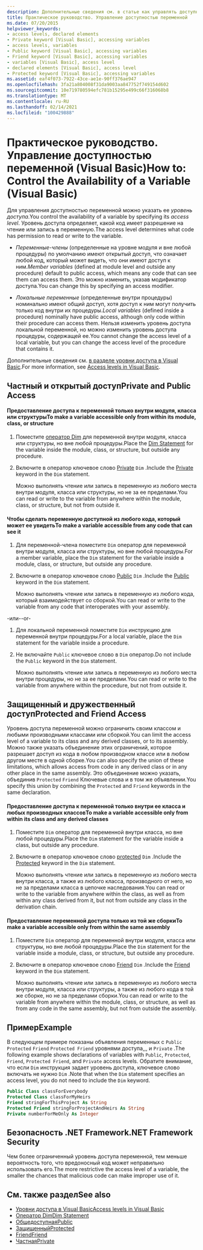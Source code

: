 ```yaml
---
description: Дополнительные сведения см. в статье как управлять доступностью переменной (Visual Basic).
title: Практическое руководство. Управление доступностью переменной
ms.date: 07/20/2015
helpviewer_keywords:
- access levels, declared elements
- Private keyword [Visual Basic], accessing variables
- access levels, variables
- Public keyword [Visual Basic], accessing variables
- Friend keyword [Visual Basic], accessing variables
- variables [Visual Basic], access level
- declared elements [Visual Basic], access level
- Protected keyword [Visual Basic], accessing variables
ms.assetid: eaf4f073-7922-43ce-ae1e-90ff376ae947
ms.openlocfilehash: 3fa21a804008f31da9003aa847752f749154d602
ms.sourcegitcommit: 10e719780594efc781b15295e499c66f316068b8
ms.translationtype: MT
ms.contentlocale: ru-RU
ms.lasthandoff: 02/14/2021
ms.locfileid: "100429888"
---
```

# <a name="how-to-control-the-availability-of-a-variable-visual-basic"></a><span data-ttu-id="ceb38-103">Практическое руководство. Управление доступностью переменной (Visual Basic)</span><span class="sxs-lookup"><span data-stu-id="ceb38-103">How to: Control the Availability of a Variable (Visual Basic)</span></span>

<span data-ttu-id="ceb38-104">Для управления доступностью переменной можно указать ее *уровень доступа*.</span><span class="sxs-lookup"><span data-stu-id="ceb38-104">You control the availability of a variable by specifying its *access level*.</span></span> <span data-ttu-id="ceb38-105">Уровень доступа определяет, какой код имеет разрешение на чтение или запись в переменную.</span><span class="sxs-lookup"><span data-stu-id="ceb38-105">The access level determines what code has permission to read or write to the variable.</span></span>  
  
- <span data-ttu-id="ceb38-106">*Переменные-члены* (определенные на уровне модуля и вне любой процедуры) по умолчанию имеют открытый доступ, что означает любой код, который может видеть, что они имеют доступ к ним.</span><span class="sxs-lookup"><span data-stu-id="ceb38-106">*Member variables* (defined at module level and outside any procedure) default to public access, which means any code that can see them can access them.</span></span> <span data-ttu-id="ceb38-107">Это можно изменить, указав модификатор доступа.</span><span class="sxs-lookup"><span data-stu-id="ceb38-107">You can change this by specifying an access modifier.</span></span>  
  
- <span data-ttu-id="ceb38-108">*Локальные переменные* (определенные внутри процедуры) номинально имеют общий доступ, хотя доступ к ним могут получить только код внутри их процедуры.</span><span class="sxs-lookup"><span data-stu-id="ceb38-108">*Local variables* (defined inside a procedure) nominally have public access, although only code within their procedure can access them.</span></span> <span data-ttu-id="ceb38-109">Нельзя изменить уровень доступа локальной переменной, но можно изменить уровень доступа процедуры, содержащей ее.</span><span class="sxs-lookup"><span data-stu-id="ceb38-109">You cannot change the access level of a local variable, but you can change the access level of the procedure that contains it.</span></span>  
  
 <span data-ttu-id="ceb38-110">Дополнительные сведения см. [в разделе уровни доступа в Visual Basic](access-levels.md).</span><span class="sxs-lookup"><span data-stu-id="ceb38-110">For more information, see [Access levels in Visual Basic](access-levels.md).</span></span>  
  
## <a name="private-and-public-access"></a><span data-ttu-id="ceb38-111">Частный и открытый доступ</span><span class="sxs-lookup"><span data-stu-id="ceb38-111">Private and Public Access</span></span>  
  
#### <a name="to-make-a-variable-accessible-only-from-within-its-module-class-or-structure"></a><span data-ttu-id="ceb38-112">Предоставление доступа к переменной только внутри модуля, класса или структуры</span><span class="sxs-lookup"><span data-stu-id="ceb38-112">To make a variable accessible only from within its module, class, or structure</span></span>  
  
1. <span data-ttu-id="ceb38-113">Поместите [оператор Dim](../../../language-reference/statements/dim-statement.md) для переменной внутри модуля, класса или структуры, но вне любой процедуры.</span><span class="sxs-lookup"><span data-stu-id="ceb38-113">Place the [Dim Statement](../../../language-reference/statements/dim-statement.md) for the variable inside the module, class, or structure, but outside any procedure.</span></span>  
  
2. <span data-ttu-id="ceb38-114">Включите в оператор ключевое слово [Private](../../../language-reference/modifiers/private.md) `Dim` .</span><span class="sxs-lookup"><span data-stu-id="ceb38-114">Include the [Private](../../../language-reference/modifiers/private.md) keyword in the `Dim` statement.</span></span>  
  
     <span data-ttu-id="ceb38-115">Можно выполнять чтение или запись в переменную из любого места внутри модуля, класса или структуры, но не за ее пределами.</span><span class="sxs-lookup"><span data-stu-id="ceb38-115">You can read or write to the variable from anywhere within the module, class, or structure, but not from outside it.</span></span>  
  
#### <a name="to-make-a-variable-accessible-from-any-code-that-can-see-it"></a><span data-ttu-id="ceb38-116">Чтобы сделать переменную доступной из любого кода, который может ее увидеть</span><span class="sxs-lookup"><span data-stu-id="ceb38-116">To make a variable accessible from any code that can see it</span></span>  
  
1. <span data-ttu-id="ceb38-117">Для переменной-члена поместите `Dim` оператор для переменной внутри модуля, класса или структуры, но вне любой процедуры.</span><span class="sxs-lookup"><span data-stu-id="ceb38-117">For a member variable, place the `Dim` statement for the variable inside a module, class, or structure, but outside any procedure.</span></span>  
  
2. <span data-ttu-id="ceb38-118">Включите в оператор ключевое слово [Public](../../../language-reference/modifiers/public.md) `Dim` .</span><span class="sxs-lookup"><span data-stu-id="ceb38-118">Include the [Public](../../../language-reference/modifiers/public.md) keyword in the `Dim` statement.</span></span>  
  
     <span data-ttu-id="ceb38-119">Можно выполнять чтение или запись в переменную из любого кода, который взаимодействует со сборкой.</span><span class="sxs-lookup"><span data-stu-id="ceb38-119">You can read or write to the variable from any code that interoperates with your assembly.</span></span>  
  
 <span data-ttu-id="ceb38-120">-или-</span><span class="sxs-lookup"><span data-stu-id="ceb38-120">-or-</span></span>  
  
1. <span data-ttu-id="ceb38-121">Для локальной переменной поместите `Dim` инструкцию для переменной внутри процедуры.</span><span class="sxs-lookup"><span data-stu-id="ceb38-121">For a local variable, place the `Dim` statement for the variable inside a procedure.</span></span>  
  
2. <span data-ttu-id="ceb38-122">Не включайте `Public` ключевое слово в `Dim` оператор.</span><span class="sxs-lookup"><span data-stu-id="ceb38-122">Do not include the `Public` keyword in the `Dim` statement.</span></span>  
  
     <span data-ttu-id="ceb38-123">Можно выполнять чтение или запись в переменную из любого места внутри процедуры, но не за ее пределами.</span><span class="sxs-lookup"><span data-stu-id="ceb38-123">You can read or write to the variable from anywhere within the procedure, but not from outside it.</span></span>  
  
## <a name="protected-and-friend-access"></a><span data-ttu-id="ceb38-124">Защищенный и дружественный доступ</span><span class="sxs-lookup"><span data-stu-id="ceb38-124">Protected and Friend Access</span></span>  

 <span data-ttu-id="ceb38-125">Уровень доступа переменной можно ограничить своим классом и любыми производными классами или сборкой.</span><span class="sxs-lookup"><span data-stu-id="ceb38-125">You can limit the access level of a variable to its class and any derived classes, or to its assembly.</span></span> <span data-ttu-id="ceb38-126">Можно также указать объединение этих ограничений, которое разрешает доступ из кода в любом производном классе или в любом другом месте в одной сборке.</span><span class="sxs-lookup"><span data-stu-id="ceb38-126">You can also specify the union of these limitations, which allows access from code in any derived class or in any other place in the same assembly.</span></span> <span data-ttu-id="ceb38-127">Это объединение можно указать, объединив `Protected` `Friend` Ключевые слова и в том же объявлении.</span><span class="sxs-lookup"><span data-stu-id="ceb38-127">You specify this union by combining the `Protected` and `Friend` keywords in the same declaration.</span></span>  
  
#### <a name="to-make-a-variable-accessible-only-from-within-its-class-and-any-derived-classes"></a><span data-ttu-id="ceb38-128">Предоставление доступа к переменной только внутри ее класса и любых производных классов</span><span class="sxs-lookup"><span data-stu-id="ceb38-128">To make a variable accessible only from within its class and any derived classes</span></span>  
  
1. <span data-ttu-id="ceb38-129">Поместите `Dim` оператор для переменной внутри класса, но вне любой процедуры.</span><span class="sxs-lookup"><span data-stu-id="ceb38-129">Place the `Dim` statement for the variable inside a class, but outside any procedure.</span></span>  
  
2. <span data-ttu-id="ceb38-130">Включите в оператор ключевое слово [protected](../../../language-reference/modifiers/protected.md) `Dim` .</span><span class="sxs-lookup"><span data-stu-id="ceb38-130">Include the [Protected](../../../language-reference/modifiers/protected.md) keyword in the `Dim` statement.</span></span>  
  
     <span data-ttu-id="ceb38-131">Можно выполнять чтение или запись в переменную из любого места внутри класса, а также из любого класса, производного от него, но не за пределами класса в цепочке наследования.</span><span class="sxs-lookup"><span data-stu-id="ceb38-131">You can read or write to the variable from anywhere within the class, as well as from within any class derived from it, but not from outside any class in the derivation chain.</span></span>  
  
#### <a name="to-make-a-variable-accessible-only-from-within-the-same-assembly"></a><span data-ttu-id="ceb38-132">Предоставление переменной доступа только из той же сборки</span><span class="sxs-lookup"><span data-stu-id="ceb38-132">To make a variable accessible only from within the same assembly</span></span>  
  
1. <span data-ttu-id="ceb38-133">Поместите `Dim` оператор для переменной внутри модуля, класса или структуры, но вне любой процедуры.</span><span class="sxs-lookup"><span data-stu-id="ceb38-133">Place the `Dim` statement for the variable inside a module, class, or structure, but outside any procedure.</span></span>  
  
2. <span data-ttu-id="ceb38-134">Включите в оператор ключевое слово [Friend](../../../language-reference/modifiers/friend.md) `Dim` .</span><span class="sxs-lookup"><span data-stu-id="ceb38-134">Include the [Friend](../../../language-reference/modifiers/friend.md) keyword in the `Dim` statement.</span></span>  
  
     <span data-ttu-id="ceb38-135">Можно выполнять чтение или запись в переменную из любого места внутри модуля, класса или структуры, а также из любого кода в той же сборке, но не за пределами сборки.</span><span class="sxs-lookup"><span data-stu-id="ceb38-135">You can read or write to the variable from anywhere within the module, class, or structure, as well as from any code in the same assembly, but not from outside the assembly.</span></span>  
  
## <a name="example"></a><span data-ttu-id="ceb38-136">Пример</span><span class="sxs-lookup"><span data-stu-id="ceb38-136">Example</span></span>  

 <span data-ttu-id="ceb38-137">В следующем примере показаны объявления переменных с `Public` `Protected` `Friend` `Protected Friend` уровнями доступа,,, и `Private` .</span><span class="sxs-lookup"><span data-stu-id="ceb38-137">The following example shows declarations of variables with `Public`, `Protected`, `Friend`, `Protected Friend`, and `Private` access levels.</span></span> <span data-ttu-id="ceb38-138">Обратите внимание, что если `Dim` инструкция задает уровень доступа, ключевое слово включать не нужно `Dim` .</span><span class="sxs-lookup"><span data-stu-id="ceb38-138">Note that when the `Dim` statement specifies an access level, you do not need to include the `Dim` keyword.</span></span>  
  
```vb  
Public Class classForEverybody  
Protected Class classForMyHeirs  
Friend stringForThisProject As String  
Protected Friend stringForProjectAndHeirs As String  
Private numberForMeOnly As Integer  
```  
  
## <a name="net-framework-security"></a><span data-ttu-id="ceb38-139">Безопасность .NET Framework</span><span class="sxs-lookup"><span data-stu-id="ceb38-139">.NET Framework Security</span></span>  

 <span data-ttu-id="ceb38-140">Чем более ограниченный уровень доступа переменной, тем меньше вероятность того, что вредоносный код может неправильно использовать его.</span><span class="sxs-lookup"><span data-stu-id="ceb38-140">The more restrictive the access level of a variable, the smaller the chances that malicious code can make improper use of it.</span></span>  
  
## <a name="see-also"></a><span data-ttu-id="ceb38-141">См. также раздел</span><span class="sxs-lookup"><span data-stu-id="ceb38-141">See also</span></span>

- [<span data-ttu-id="ceb38-142">Уровни доступа в Visual Basic</span><span class="sxs-lookup"><span data-stu-id="ceb38-142">Access levels in Visual Basic</span></span>](access-levels.md)
- [<span data-ttu-id="ceb38-143">Оператор Dim</span><span class="sxs-lookup"><span data-stu-id="ceb38-143">Dim Statement</span></span>](../../../language-reference/statements/dim-statement.md)
- [<span data-ttu-id="ceb38-144">Общедоступная</span><span class="sxs-lookup"><span data-stu-id="ceb38-144">Public</span></span>](../../../language-reference/modifiers/public.md)
- [<span data-ttu-id="ceb38-145">Защищенный</span><span class="sxs-lookup"><span data-stu-id="ceb38-145">Protected</span></span>](../../../language-reference/modifiers/protected.md)
- [<span data-ttu-id="ceb38-146">Friend</span><span class="sxs-lookup"><span data-stu-id="ceb38-146">Friend</span></span>](../../../language-reference/modifiers/friend.md)
- [<span data-ttu-id="ceb38-147">Частная</span><span class="sxs-lookup"><span data-stu-id="ceb38-147">Private</span></span>](../../../language-reference/modifiers/private.md)
